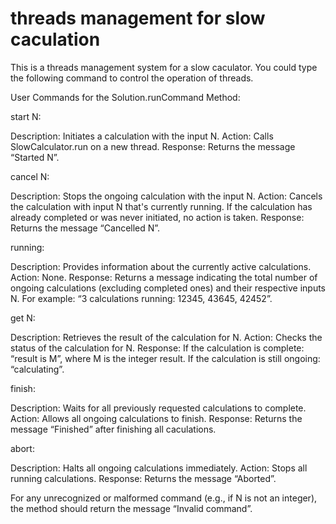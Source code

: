 # threads management for slow caculation
 
This is a threads management system for a slow caculator. You could type the following command to control the operation of threads.

User Commands for the Solution.runCommand Method:

start N:

Description: Initiates a calculation with the input N.
Action: Calls SlowCalculator.run on a new thread.
Response: Returns the message “Started N”.


cancel N:

Description: Stops the ongoing calculation with the input N.
Action: Cancels the calculation with input N that's currently running. If the calculation has already completed or was never initiated, no action is taken.
Response: Returns the message “Cancelled N”.


running:

Description: Provides information about the currently active calculations.
Action: None.
Response: Returns a message indicating the total number of ongoing calculations (excluding completed ones) and their respective inputs N. For example: “3 calculations running: 12345, 43645, 42452”.


get N:

Description: Retrieves the result of the calculation for N.
Action: Checks the status of the calculation for N.
Response:
If the calculation is complete: “result is M”, where M is the integer result.
If the calculation is still ongoing: “calculating”.


finish:

Description: Waits for all previously requested calculations to complete.
Action: Allows all ongoing calculations to finish.
Response: Returns the message “Finished” after finishing all caculations.


abort:

Description: Halts all ongoing calculations immediately.
Action: Stops all running calculations.
Response: Returns the message “Aborted”.

For any unrecognized or malformed command (e.g., if N is not an integer), the method should return the message “Invalid command”.
